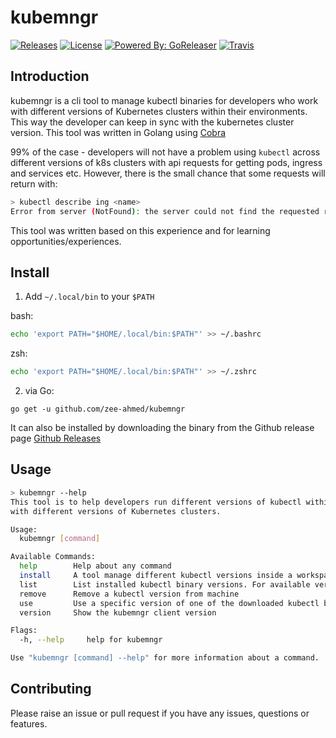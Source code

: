 # kubemngr

[![Releases](https://img.shields.io/github/release/zee-ahmed/kubemngr.svg?style=flat-square)](https://github.com/zee-ahmed/kubemngr/releases/latest) [![License](https://img.shields.io/badge/License-Apache%202.0-blue.svg)](/LICENSE) <!-- [![SayThanks.io]()] --> [![Powered By: GoReleaser](https://img.shields.io/badge/powered%20by-goreleaser-green.svg?style=flat-square)](https://github.com/goreleaser) [![Travis](https://img.shields.io/travis/zee-ahmed/kubemngr/master.svg?style=flat-square)](https://travis-ci.org/zee-ahmed/kubemngr)

## Introduction

kubemngr is a cli tool to manage kubectl binaries for developers who work with different versions of Kubernetes clusters within their environments. This way the developer can keep in sync with the kubernetes cluster version. This tool was written in Golang using [Cobra](https://github.com/spf13/cobra)

99% of the case - developers will not have a problem using `kubectl` across different versions of k8s clusters with api requests for getting pods, ingress and services etc. However, there is the small chance that some requests will return with:

```bash
> kubectl describe ing <name>
Error from server (NotFound): the server could not find the requested resource
```

This tool was written based on this experience and for learning opportunities/experiences.

## Install

1. Add `~/.local/bin` to your `$PATH`

bash:

```bash
echo 'export PATH="$HOME/.local/bin:$PATH"' >> ~/.bashrc
```

zsh:

```bash
echo 'export PATH="$HOME/.local/bin:$PATH"' >> ~/.zshrc
```

2. via Go:
```
go get -u github.com/zee-ahmed/kubemngr
```

It can also be installed by downloading the binary from the Github release page [Github Releases](https://github.com/zee-ahmed/kubemngr/releases)

## Usage

```bash
> kubemngr --help
This tool is to help developers run different versions of kubectl within their workspace and to support working
with different versions of Kubernetes clusters.

Usage:
  kubemngr [command]

Available Commands:
  help        Help about any command
  install     A tool manage different kubectl versions inside a workspace.
  list        List installed kubectl binary versions. For available versions, see --remote
  remove      Remove a kubectl version from machine
  use         Use a specific version of one of the downloaded kubectl binaries
  version     Show the kubemngr client version

Flags:
  -h, --help     help for kubemngr

Use "kubemngr [command] --help" for more information about a command.
```

## Contributing

Please raise an issue or pull request if you have any issues, questions or features.
